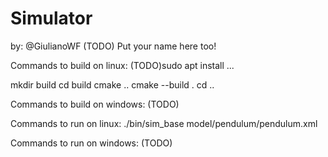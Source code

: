 # Simulator
by:
@GiulianoWF
(TODO) Put your name here too!

Commands to build on linux:
(TODO)sudo apt install ...

mkdir build
cd build
cmake ..
cmake --build .
cd ..

Commands to build on windows:
(TODO)



Commands to run on linux:
./bin/sim_base model/pendulum/pendulum.xml



Commands to run on windows:
(TODO)